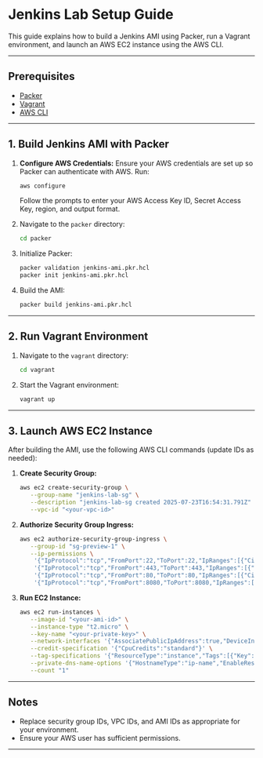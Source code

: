 # Jenkins Lab Setup Guide

This guide explains how to build a Jenkins AMI using Packer, run a Vagrant environment, and launch an AWS EC2 instance using the AWS CLI.

---

## Prerequisites

- [Packer](https://www.packer.io/downloads)
- [Vagrant](https://www.vagrantup.com/downloads)
- [AWS CLI](https://aws.amazon.com/cli/)

---

## 1. Build Jenkins AMI with Packer

1. **Configure AWS Credentials:**
	Ensure your AWS credentials are set up so Packer can authenticate with AWS. Run:
	```sh
	aws configure
	```
	Follow the prompts to enter your AWS Access Key ID, Secret Access Key, region, and output format.

2. Navigate to the `packer` directory:
	```sh
	cd packer
	```
3. Initialize Packer:
	```sh
	packer validation jenkins-ami.pkr.hcl
	packer init jenkins-ami.pkr.hcl
	```
4. Build the AMI:
	```sh
	packer build jenkins-ami.pkr.hcl
	```

---

## 2. Run Vagrant Environment

1. Navigate to the `vagrant` directory:
	```sh
	cd vagrant
	```
2. Start the Vagrant environment:
	```sh
	vagrant up
	```

---

## 3. Launch AWS EC2 Instance

After building the AMI, use the following AWS CLI commands (update IDs as needed):

1. **Create Security Group:**
	```sh
	aws ec2 create-security-group \
	   --group-name "jenkins-lab-sg" \
	   --description "jenkins-lab-sg created 2025-07-23T16:54:31.791Z" \
	   --vpc-id "<your-vpc-id>"
	```

2. **Authorize Security Group Ingress:**
	```sh
	aws ec2 authorize-security-group-ingress \
	   --group-id "sg-preview-1" \
	   --ip-permissions \
		'{"IpProtocol":"tcp","FromPort":22,"ToPort":22,"IpRanges":[{"CidrIp":"0.0.0.0/0"}]}' \
		'{"IpProtocol":"tcp","FromPort":443,"ToPort":443,"IpRanges":[{"CidrIp":"0.0.0.0/0"}]}' \
		'{"IpProtocol":"tcp","FromPort":80,"ToPort":80,"IpRanges":[{"CidrIp":"0.0.0.0/0"}]}' \
		'{"IpProtocol":"tcp","FromPort":8080,"ToPort":8080,"IpRanges":[{"CidrIp":"0.0.0.0/0"}]}'
	```

3. **Run EC2 Instance:**
	```sh
	aws ec2 run-instances \
	   --image-id "<your-ami-id>" \
	   --instance-type "t2.micro" \
	   --key-name "<your-private-key>" \
	   --network-interfaces '{"AssociatePublicIpAddress":true,"DeviceIndex":0,"Groups":["sg-preview-1"]}' \
	   --credit-specification '{"CpuCredits":"standard"}' \
	   --tag-specifications '{"ResourceType":"instance","Tags":[{"Key":"Name","Value":"jenkins-02"}]}' \
	   --private-dns-name-options '{"HostnameType":"ip-name","EnableResourceNameDnsARecord":true,"EnableResourceNameDnsAAAARecord":false}' \
	   --count "1"
	```

---

## Notes

- Replace security group IDs, VPC IDs, and AMI IDs as appropriate for your environment.
- Ensure your AWS user has sufficient permissions.

---